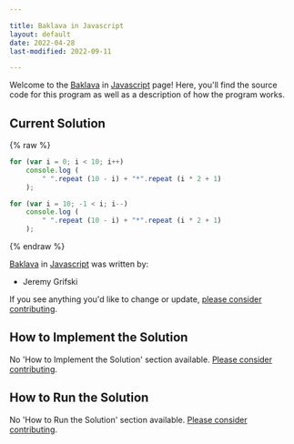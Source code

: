 ```yaml
---

title: Baklava in Javascript
layout: default
date: 2022-04-28
last-modified: 2022-09-11

---
```


Welcome to the [Baklava](https://sampleprograms.io/projects/baklava) in [Javascript](https://sampleprograms.io/languages/javascript) page! Here, you'll find the source code for this program as well as a description of how the program works.

## Current Solution

{% raw %}

```javascript
for (var i = 0; i < 10; i++)
    console.log (
        " ".repeat (10 - i) + "*".repeat (i * 2 + 1)
    );

for (var i = 10; -1 < i; i--)
    console.log (
        " ".repeat (10 - i) + "*".repeat (i * 2 + 1)
    );
```

{% endraw %}

[Baklava](https://sampleprograms.io/projects/baklava) in [Javascript](https://sampleprograms.io/languages/javascript) was written by:

- Jeremy Grifski

If you see anything you'd like to change or update, [please consider contributing](https://github.com/TheRenegadeCoder/sample-programs).

## How to Implement the Solution

No 'How to Implement the Solution' section available. [Please consider contributing](https://github.com/TheRenegadeCoder/sample-programs-website).

## How to Run the Solution

No 'How to Run the Solution' section available. [Please consider contributing](https://github.com/TheRenegadeCoder/sample-programs-website).